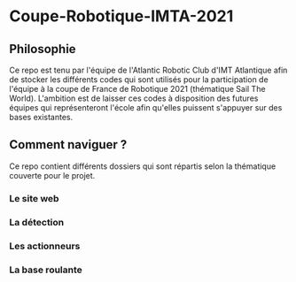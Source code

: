 # Coupe-Robotique-IMTA-2021

## Philosophie

Ce repo est tenu par l'équipe de l'Atlantic Robotic Club d'IMT Atlantique afin de stocker les différents codes qui sont utilisés pour la participation de l'équipe à la coupe de France de Robotique 2021 (thématique Sail The World). L'ambition est de laisser ces codes à disposition des futures équipes qui représenteront l'école afin qu'elles puissent s'appuyer sur des bases existantes. 

## Comment naviguer ?

Ce repo contient différents dossiers qui sont répartis selon la thématique couverte pour le projet.

### Le site web

### La détection

### Les actionneurs

### La base roulante 

